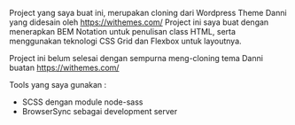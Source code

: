 Project yang saya buat ini, merupakan cloning dari Wordpress Theme Danni yang didesain oleh https://withemes.com/
Project ini saya buat dengan menerapkan BEM Notation untuk penulisan class HTML, serta menggunakan teknologi CSS Grid dan Flexbox untuk layoutnya.

Project ini belum selesai dengan sempurna meng-cloning tema Danni buatan https://withemes.com/

Tools yang saya gunakan :
- SCSS dengan module node-sass
- BrowserSync sebagai development server